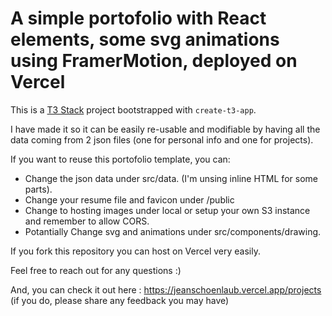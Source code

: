 # A simple portofolio with React elements, some svg animations using FramerMotion, deployed on Vercel

This is a [T3 Stack](https://create.t3.gg/) project bootstrapped with `create-t3-app`.

I have made it so it can be easily re-usable and modifiable by having all the data coming from 2 json files (one for personal info and one for projects).

If you want to reuse this portofolio template, you can:
 - Change the json data under src/data. (I'm unsing inline HTML for some parts).
 - Change your resume file and favicon under /public
 - Change to hosting images under local or setup your own S3 instance and remember to allow CORS.
 - Potantially Change svg and animations under src/components/drawing.

If you fork this repository you can host on Vercel very easily. 

Feel free to reach out for any questions :)

And, you can check it out here : https://jeanschoenlaub.vercel.app/projects (if you do, please share any feedback you may have)
